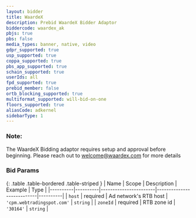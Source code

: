 ```yaml
---
layout: bidder
title: WaardeX
description: Prebid WaardeX Bidder Adaptor
biddercode: waardex_ak
pbjs: true
pbs: false
media_types: banner, native, video
gdpr_supported: true
usp_supported: true
coppa_supported: true
pbs_app_supported: true
schain_supported: true
userIds: all
fpd_supported: true
prebid_member: false
ortb_blocking_supported: true
multiformat_supported: will-bid-on-one
floors_supported: true
aliasCode: adkernel
sidebarType: 1
---
```


### Note:

The WaardeX Bidding adaptor requires setup and approval before beginning. Please reach out to <welcome@waardex.com> for more details

### Bid Params

{: .table .table-bordered .table-striped }
| Name     | Scope    | Description           | Example                   | Type     |
|----------|----------|-----------------------|---------------------------|----------|
| `host`   | required | Ad network's RTB host | `'cpm.webtradingspot.com'` | `string` |
| `zoneId` | required | RTB zone id           | `'30164'`                 | `string` |
